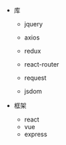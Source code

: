 - 库
    - jquery
    - axios

    - redux
    - react-router
    - request
    - jsdom

- 框架
    - react
    - vue
    - express